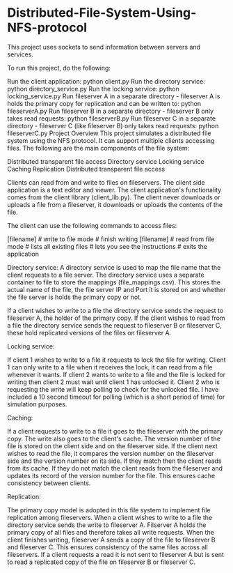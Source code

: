 # Distributed-File-System-Using-NFS-protocol
This project uses sockets to send information between servers and services.

To run this project, do the following:

Run the client application: python client.py
Run the directory service: python directory_service.py
Run the locking service: python locking_service.py
Run fileserver A in a separate directory - fileserver A is holds the primary copy for replication and can be written to: python fileserverA.py
Run fileserver B in a separate directory - fileserver B only takes read requests: python fileserverB.py
Run fileserver C in a separate directory - fileserver C (like fileserver B) only takes read requests: python fileserverC.py
Project Overview
This project simulates a distributed file system using the NFS protocol. It can support multiple clients accessing files. The following are the main components of the file system:

Distributed transparent file access
Directory service
Locking service
Caching
Replication
Distributed transparent file access

Clients can read from and write to files on fileservers. The client side application is a text editor and viewer. The client application's functionality comes from the client library (client_lib.py). The client never downloads or uploads a file from a fileserver, it downloads or uploads the contents of the file.

The client can use the following commands to access files:

<write> [filename]  # write to file mode
<end>           # finish writing
<read> [filename]   # read from file mode
<list>          # lists all existing files
<instructions>      # lets you see the instructions 
<quit>          # exits the application
  
Directory service:
A directory service is used to map the file name that the client requests to a file server. The directory service uses a separate container to file to store the mappings (file_mappings.csv). This stores the actual name of the file, the file server IP and Port it is stored on and whether the file server is holds the primary copy or not.

If a client wishes to write to a file the directory service sends the request to fileserver A, the holder of the primary copy. If the client wishes to read from a file the directory service sends the request to fileserver B or fileserver C, these hold replicated versions of the files on fileserver A.

Locking service:

If client 1 wishes to write to a file it requests to lock the file for writing. Client 1 can only write to a file when it receives the lock, it can read from a file whenever it wants. If client 2 wants to write to a file and the file is locked for writing then client 2 must wait until client 1 has unlocked it. Client 2 who is requesting the write will keep polling to check for the unlocked file. I have included a 10 second timeout for polling (which is a short period of time) for simulation purposes.

Caching:

If a client requests to write to a file it goes to the fileserver with the primary copy. The write also goes to the client's cache. The version number of the file is stored on the client side and on the fileserver side. If the client next wishes to read the file, it compares the version number on the fileserver side and the version number on its side. If they match then the client reads from its cache. If they do not match the client reads from the fileserver and updates its record of the version number for the file. This ensures cache consistency between clients.

Replication:

The primary copy model is adopted in this file system to implement file replication among fileservers. When a client wishes to write to a file the directory service sends the write to fileserver A. Filserver A holds the primary copy of all files and therefore takes all write requests. When the client finishes writing, fileserver A sends a copy of the file to fileserver B and fileserver C. This ensures consistency of the same files across all fileservers. If a client requests a read it is not sent to fileserver A but is sent to read a replicated copy of the file on fileserver B or fileserver C.
